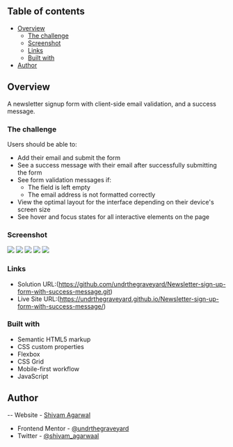 ## Table of contents

- [Overview](#overview)
  - [The challenge](#the-challenge)
  - [Screenshot](#screenshot)
  - [Links](#links)
  - [Built with](#built-with)
- [Author](#author)

## Overview

A newsletter signup form with client-side email validation, and a success message.

### The challenge

Users should be able to:

- Add their email and submit the form
- See a success message with their email after successfully submitting the form
- See form validation messages if:
  - The field is left empty
  - The email address is not formatted correctly
- View the optimal layout for the interface depending on their device's screen size
- See hover and focus states for all interactive elements on the page

### Screenshot

![](./design/Final%20Design%20Desktop%20Preview.png)
![](./design/Final%20Design%20Desktop%20Preview(Thank%20You%20State).png)
![](./design/Final%20Design%20Mobile%20Preview(Error%20State).png)
![](./design/Final%20Design%20Mobile%20Preview.png)
![](./design/Final%20Design%20Mobile%20Preview(Thank%20You%20State).png)

### Links

- Solution URL:(https://github.com/undrthegraveyard/Newsletter-sign-up-form-with-success-message.git)
- Live Site URL:(https://undrthegraveyard.github.io/Newsletter-sign-up-form-with-success-message/)

### Built with

- Semantic HTML5 markup
- CSS custom properties
- Flexbox
- CSS Grid
- Mobile-first workflow
- JavaScript

## Author

-- Website - [Shivam Agarwal](https://www.shivamagarwal.au)
- Frontend Mentor - [@undrthegraveyard](https://www.frontendmentor.io/profile/undrthegraveyard)
- Twitter - [@shivam_agarwaal](https://twitter.com/shivam_agarwaal)
